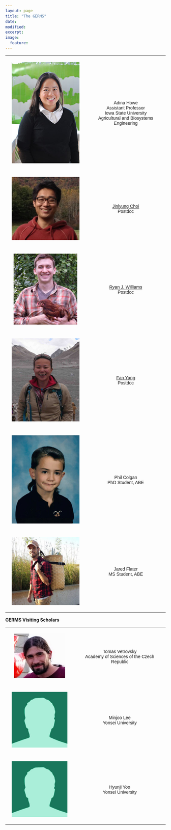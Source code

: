 ```yaml
---
layout: page
title: "The GERMS"
date: 
modified:
excerpt:
image:
  feature:
---
```


<style type="text/css">
.tg  {border-collapse:collapse;border-spacing:0;}
.tg td{font-family:Arial, sans-serif;font-size:14px;padding:20px 20px;border-style:solid;border-width:1px;overflow:hidden;word-break:normal;}
.tg th{font-family:Arial, sans-serif;font-size:14px;font-weight:normal;padding:20px 20px;border-style:solid;border-width:0px;overflow:hidden;word-break:normal;}
</style>


<table class="tg">
  <tr>
    <th class="tg-031e"><img src="isu_howe.jpg" alt="description here" /></th>
    <th class="tg-031e">Adina Howe<br>Assistant Professor<br> Iowa State University<br>Agricultural and Biosystems Engineering
<script language="JavaScript">
var username = "adina";
var hostname = "iastate.edu";
var linktext = username + "@" + hostname ;
document.write("<a href='" + "mail" + "to:" + username + "@" + hostname + "'>" + linktext + "</a>");
</script>
</th>
  </tr>

<tr>
    <th class="tg-031e"><img src="jin3.jpg" alt="description here" /></th>
     <th class="tg-031e"><a href="http://metajinomics.github.io/">Jinlyung Choi</a><br>Postdoc</th>
  </tr>
  <tr>
    <th class="tg-031e"><img src="ryan.jpg" alt="description here" /></th>
    <th class="tg-031e"><a href="http://ryanjw.github.io/">Ryan J. Williams</a><br>Postdoc</th>
  </tr>

  <tr>
    <th class="tg-031e"><img src="fan-1.jpg" alt="description here" /></th>
    <th class="tg-031e"><a href="http://fandemonium.github.io/">Fan Yang</a>
<br>Postdoc</th>
  </tr>


<tr>
    <th class="tg-031e"><img src="lab_photo_colgan_small.jpg" alt="description here" /></th>
     <th class="tg-031e">Phil Colgan
</a><br>PhD Student, ABE</th>
  </tr>
  <tr>
    <th class="tg-031e"><img src="lab_photo_farmer_small.jpg" alt="description here" /></th>
    <th class="tg-031e">Jared Flater
<br>MS Student, ABE</th>
  </tr>
  
</table>


<p><b>GERMS Visiting Scholars</b></p>


<table class="tg">
  <tr>
    <th class="tg-031e"><img src="tomas.png" alt="description here" /></th>
    <th class="tg-031e">Tomas Vetrovsky<br>Academy of Sciences of the Czech Republic</th>
  </tr>

<tr>
    <th class="tg-031e"><img src="bio2.jpg" alt="description here" /></th>
     <th class="tg-031e">Minjoo Lee<br>Yonsei University</th>
  </tr>
  <tr>
    <th class="tg-031e"><img src="bio2.jpg" alt="description here" /></th>
    <th class="tg-031e">Hyunji Yoo<br>Yonsei University</th>
  </tr>

</table>

